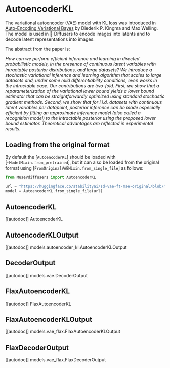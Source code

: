 <!--Copyright 2023 The HuggingFace Team. All rights reserved.

Licensed under the Apache License, Version 2.0 (the "License"); you may not use this file except in compliance with
the License. You may obtain a copy of the License at

http://www.apache.org/licenses/LICENSE-2.0

Unless required by applicable law or agreed to in writing, software distributed under the License is distributed on
an "AS IS" BASIS, WITHOUT WARRANTIES OR CONDITIONS OF ANY KIND, either express or implied. See the License for the
specific language governing permissions and limitations under the License.
-->

# AutoencoderKL

The variational autoencoder (VAE) model with KL loss was introduced in [Auto-Encoding Variational Bayes](https://arxiv.org/abs/1312.6114v11) by Diederik P. Kingma and Max Welling. The model is used in 🤗 Diffusers to encode images into latents and to decode latent representations into images.

The abstract from the paper is:

*How can we perform efficient inference and learning in directed probabilistic models, in the presence of continuous latent variables with intractable posterior distributions, and large datasets? We introduce a stochastic variational inference and learning algorithm that scales to large datasets and, under some mild differentiability conditions, even works in the intractable case. Our contributions are two-fold. First, we show that a reparameterization of the variational lower bound yields a lower bound estimator that can be straightforwardly optimized using standard stochastic gradient methods. Second, we show that for i.i.d. datasets with continuous latent variables per datapoint, posterior inference can be made especially efficient by fitting an approximate inference model (also called a recognition model) to the intractable posterior using the proposed lower bound estimator. Theoretical advantages are reflected in experimental results.*

## Loading from the original format

By default the [`AutoencoderKL`] should be loaded with [`~ModelMixin.from_pretrained`], but it can also be loaded
from the original format using [`FromOriginalVAEMixin.from_single_file`] as follows:

```py
from MuseVdiffusers import AutoencoderKL

url = "https://huggingface.co/stabilityai/sd-vae-ft-mse-original/blob/main/vae-ft-mse-840000-ema-pruned.safetensors"  # can also be a local file
model = AutoencoderKL.from_single_file(url)
```

## AutoencoderKL

[[autodoc]] AutoencoderKL

## AutoencoderKLOutput

[[autodoc]] models.autoencoder_kl.AutoencoderKLOutput

## DecoderOutput

[[autodoc]] models.vae.DecoderOutput

## FlaxAutoencoderKL

[[autodoc]] FlaxAutoencoderKL

## FlaxAutoencoderKLOutput

[[autodoc]] models.vae_flax.FlaxAutoencoderKLOutput

## FlaxDecoderOutput

[[autodoc]] models.vae_flax.FlaxDecoderOutput
